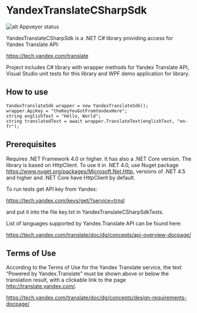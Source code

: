 # YandexTranslateCSharpSdk

![alt Appveyor status](https://ci.appveyor.com/api/projects/status/t069512wi8cywvjl/branch/master?svg=true)

YandexTranslateCSharpSdk is a .NET C# library providing access for Yandex Translate API:

https://tech.yandex.com/translate

Project includes C# library with wrapper methods for Yandex Translate API, Visual Studio unit tests for this library and WPF demo application for library.

## How to use

    YandexTranslateSdk wrapper = new YandexTranslateSdk();
    wrapper.ApiKey = "theKeyYouGotFromYandexHere";
    string englishText = "Hello, World";
    string translatedText = await wrapper.TranslateText(englishText, "en-fr");

## Prerequisites
Requires .NET Framework 4.0 or higher. It has also a .NET Core version. The library is based on HttpClient. To use it in .NET 4.0, use Nuget package https://www.nuget.org/packages/Microsoft.Net.Http, versions of .NET 4.5 and higher and .NET Core have HttpClient by default.

To run tests get API key from Yandex:

https://tech.yandex.com/keys/get/?service=trnsl

and put it into the file key.txt in YandexTranslateCSharpSdkTests.

List of languages supported by Yandex.Translate API can be found here:

https://tech.yandex.com/translate/doc/dg/concepts/api-overview-docpage/

## Terms of Use
According to the Terms of Use for the Yandex Translate service, the text “Powered by Yandex.Translate” must be shown above or below the translation result, 
with a clickable link to the page http://translate.yandex.com/.

https://tech.yandex.com/translate/doc/dg/concepts/design-requirements-docpage/
